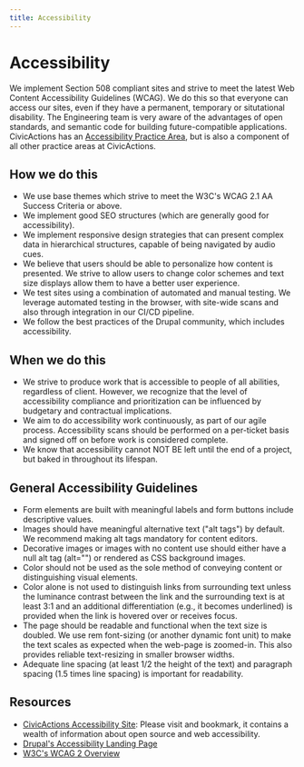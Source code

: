 ```yaml
---
title: Accessibility
---
```


# Accessibility

We implement Section 508 compliant sites and strive to meet the latest Web Content Accessibility Guidelines (WCAG). We do this so that everyone can access our sites, even if they have a permanent, temporary or situtational disability. The Engineering team is very aware of the advantages of open standards, and semantic code for building future-compatible applications. CivicActions has an [Accessibility Practice Area](/en/latest/practice-areas/accessibility/), but is also a component of all other practice areas at CivicActions. 

## How we do this

-   We use base themes which strive to meet the W3C's WCAG 2.1 AA Success Criteria or above. 
-   We implement good SEO structures (which are generally good for accessibility).
-   We implement responsive design strategies that can present complex data in hierarchical structures, capable of being navigated by audio cues.
-   We believe that users should be able to personalize how content is presented. We strive to allow users to change color schemes and text size displays allow them to have a better user experience.
-   We test sites using a combination of automated and manual testing. We leverage automated testing in the browser, with site-wide scans and also through integration in our CI/CD pipeline. 
-   We follow the best practices of the Drupal community, which includes accessibility. 

## When we do this

-   We strive to produce work that is accessible to people of all abilities, regardless of client. However, we recognize that the level of accessibility compliance and prioritization can be influenced by budgetary and contractual implications.
-   We aim to do accessibility work continuously, as part of our agile process. Accessibility scans should be performed on a per-ticket basis and signed off on before work is considered complete.
-   We know that accessibility cannot NOT BE left until the end of a project, but baked in throughout its lifespan.

## General Accessibility Guidelines

-   Form elements are built with meaningful labels and form buttons include descriptive values.
-   Images should have meaningful alternative text ("alt tags") by default. We recommend making alt tags mandatory for content editors.
-   Decorative images or images with no content use should either have a null alt tag (alt="") or rendered as CSS background images.
-   Color should not be used as the sole method of conveying content or distinguishing visual elements.
-   Color alone is not used to distinguish links from surrounding text unless the luminance contrast between the link and the surrounding text is at least 3:1 and an additional differentiation (e.g., it becomes underlined) is provided when the link is hovered over or receives focus.
-   The page should be readable and functional when the text size is doubled. We use rem font-sizing (or another dynamic font unit) to make the text scales as expected when the web-page is zoomed-in. This also provides reliable text-resizing in smaller browser widths.
-   Adequate line spacing (at least 1/2 the height of the text) and paragraph spacing (1.5 times line spacing) is important for readability.

## Resources

-   [CivicActions Accessibility Site](https://accessibility.civicactions.com): Please visit and bookmark, it contains a wealth of information about open source and web accessibility.
-   [Drupal's Accessibility Landing Page](https://www.drupal.org/docs/getting-started/accessibility)
-   [W3C's WCAG 2 Overview](http://www.w3.org/WAI/intro/wcag)
